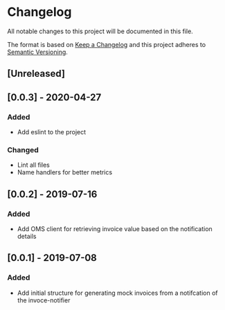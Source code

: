 # Changelog

All notable changes to this project will be documented in this file.

The format is based on [Keep a Changelog](http://keepachangelog.com/en/1.0.0/)
and this project adheres to [Semantic Versioning](http://semver.org/spec/v2.0.0.html).

## [Unreleased]

## [0.0.3] - 2020-04-27

### Added

- Add eslint to the project

### Changed

- Lint all files
- Name handlers for better metrics

## [0.0.2] - 2019-07-16

### Added

- Add OMS client for retrieving invoice value based on the notification details

## [0.0.1] - 2019-07-08

### Added

- Add initial structure for generating mock invoices from a notifcation of the invoce-notifier
